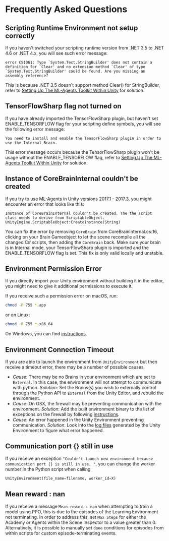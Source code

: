 # Frequently Asked Questions

## Scripting Runtime Environment not setup correctly

If you haven't switched your scripting runtime version from .NET 3.5 to .NET 4.6
or .NET 4.x, you will see such error message:

```console
error CS1061: Type `System.Text.StringBuilder' does not contain a definition for `Clear' and no extension method `Clear' of type `System.Text.StringBuilder' could be found. Are you missing an assembly reference?
```

This is because .NET 3.5 doesn't support method Clear() for StringBuilder, refer
to [Setting Up The ML-Agents Toolkit Within
Unity](Installation.md#setting-up-ml-agent-within-unity) for solution.

## TensorFlowSharp flag not turned on

If you have already imported the TensorFlowSharp plugin, but haven't set
ENABLE_TENSORFLOW flag for your scripting define symbols, you will see the
following error message:

```console
You need to install and enable the TensorFlowSharp plugin in order to use the Internal Brain.
```

This error message occurs because the TensorFlowSharp plugin won't be usage
without the ENABLE_TENSORFLOW flag, refer to [Setting Up The ML-Agents Toolkit
Within Unity](Installation.md#setting-up-ml-agent-within-unity) for solution.

## Instance of CoreBrainInternal couldn't be created

If you try to use ML-Agents in Unity versions 2017.1 - 2017.3, you might
encounter an error that looks like this:

```console
Instance of CoreBrainInternal couldn't be created. The the script
class needs to derive from ScriptableObject.
UnityEngine.ScriptableObject:CreateInstance(String)
```

You can fix the error by removing `CoreBrain` from CoreBrainInternal.cs:16,
clicking on your Brain Gameobject to let the scene recompile all the changed
C# scripts, then adding the `CoreBrain` back. Make sure your brain is in
Internal mode, your TensorFlowSharp plugin is imported and the
ENABLE_TENSORFLOW flag is set. This fix is only valid locally and unstable.

## Environment Permission Error

If you directly import your Unity environment without building it in the
editor, you might need to give it additional permissions to execute it.

If you receive such a permission error on macOS, run:

```sh
chmod -R 755 *.app
```

or on Linux:

```sh
chmod -R 755 *.x86_64
```

On Windows, you can find
[instructions](https://technet.microsoft.com/en-us/library/cc754344(v=ws.11).aspx).

## Environment Connection Timeout

If you are able to launch the environment from `UnityEnvironment` but then
receive a timeout error, there may be a number of possible causes.

* _Cause_: There may be no Brains in your environment which are set to
  `External`.  In this case, the environment will not attempt to communicate
  with python. _Solution_: Set the Brains(s) you wish to externally control
  through the Python API to `External` from the Unity Editor, and rebuild the
  environment.
* _Cause_: On OSX, the firewall may be preventing communication with the
  environment. _Solution_: Add the built environment binary to the list of
  exceptions on the firewall by following
  [instructions](https://support.apple.com/en-us/HT201642).
* _Cause_: An error happened in the Unity Environment preventing communication.
  _Solution_: Look into the [log
  files](https://docs.unity3d.com/Manual/LogFiles.html) generated by the Unity
  Environment to figure what error happened.

## Communication port {} still in use

If you receive an exception `"Couldn't launch new environment because
communication port {} is still in use. "`, you can change the worker number in
the Python script when calling

```python
UnityEnvironment(file_name=filename, worker_id=X)
```

## Mean reward : nan

If you receive a message `Mean reward : nan` when attempting to train a model
using PPO, this is due to the episodes of the Learning Environment not
terminating. In order to address this, set `Max Steps` for either the Academy or
Agents within the Scene Inspector to a value greater than 0. Alternatively, it
is possible to manually set `done` conditions for episodes from within scripts
for custom episode-terminating events.
